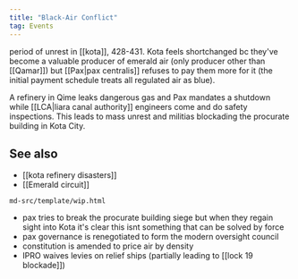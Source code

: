 ```yaml
---
title: "Black-Air Conflict"
tag: Events
---
```


period of unrest in [[kota]], 428-431. Kota feels shortchanged bc they've become a valuable producer of emerald air (only producer other than [[Qamar]]) but [[Pax|pax centralis]] refuses to pay them more for it (the initial payment schedule treats all regulated air as blue). 

A refinery in Qime leaks dangerous gas and Pax mandates a shutdown while [[LCA|liara canal authority]] engineers come and do safety inspections. This leads to mass unrest and militias blockading the procurate building in Kota City. 

## See also

- [[kota refinery disasters]]
- [[Emerald circuit]]


```{.include}
md-src/template/wip.html
```

- pax tries to break the procurate building siege but when they regain sight into Kota it's clear this isnt something that can be solved by force
- pax governance is renegotiated to form the modern oversight council
- constitution is amended to price air by density
- IPRO waives levies on relief ships (partially leading to [[lock 19 blockade]])
